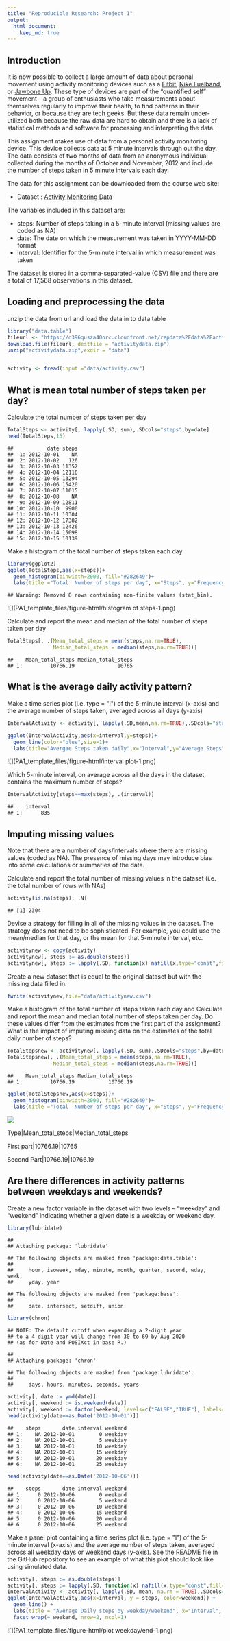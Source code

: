 ```yaml
---
title: "Reproducible Research: Project 1"
output: 
  html_document:
    keep_md: true
---
```


## Introduction

It is now possible to collect a large amount of data about personal movement using activity monitoring devices such as a [Fitbit](http://www.fitbit.com/), [Nike Fuelband](http://www.nike.com/us/en_us/c/nikeplus-fuelband), or [Jawbone Up](https://jawbone.com/up). These type of devices are part of the “quantified self” movement – a group of enthusiasts who take measurements about themselves regularly to improve their health, to find patterns in their behavior, or because they are tech geeks. But these data remain under-utilized both because the raw data are hard to obtain and there is a lack of statistical methods and software for processing and interpreting the data.

This assignment makes use of data from a personal activity monitoring device. This device collects data at 5 minute intervals through out the day. The data consists of two months of data from an anonymous individual collected during the months of October and November, 2012 and include the number of steps taken in 5 minute intervals each day.

The data for this assignment can be downloaded from the course web site:
* Dataset : [Activity Monitoring Data](https://d396qusza40orc.cloudfront.net/repdata%2Fdata%2Factivity.zip)

The variables included in this dataset are:

* steps: Number of steps taking in a 5-minute interval (missing values are coded as NA)
* date: The date on which the measurement was taken in YYYY-MM-DD format
* interval: Identifier for the 5-minute interval in which measurement was taken

The dataset is stored in a comma-separated-value (CSV) file and there are a total of 17,568 observations in this dataset. 


## Loading and preprocessing the data
unzip the data from url and load the data in to data.table


```r
library("data.table")
fileurl <- "https://d396qusza40orc.cloudfront.net/repdata%2Fdata%2Factivity.zip"
download.file(fileurl, destfile = "activitydata.zip")
unzip("activitydata.zip",exdir = "data")


activity <- fread(input ="data/activity.csv")
```

## What is mean total number of steps taken per day?

   Calculate the total number of steps taken per day


```r
TotalSteps <- activity[, lapply(.SD, sum),.SDcols="steps",by=date]
head(TotalSteps,15)
```

```
##           date steps
##  1: 2012-10-01    NA
##  2: 2012-10-02   126
##  3: 2012-10-03 11352
##  4: 2012-10-04 12116
##  5: 2012-10-05 13294
##  6: 2012-10-06 15420
##  7: 2012-10-07 11015
##  8: 2012-10-08    NA
##  9: 2012-10-09 12811
## 10: 2012-10-10  9900
## 11: 2012-10-11 10304
## 12: 2012-10-12 17382
## 13: 2012-10-13 12426
## 14: 2012-10-14 15098
## 15: 2012-10-15 10139
```

   Make a histogram of the total number of steps taken each day
   

```r
library(ggplot2)
ggplot(TotalSteps,aes(x=steps))+
  geom_histogram(binwidth=2000, fill="#282649")+
  labs(title ="Total  Number of steps per day", x="Steps", y="Frequency")
```

```
## Warning: Removed 8 rows containing non-finite values (stat_bin).
```

![](PA1_template_files/figure-html/histogram of steps-1.png)<!-- -->

   Calculate and report the mean and median of the total number of steps taken per day
   

```r
TotalSteps[, .(Mean_total_steps = mean(steps,na.rm=TRUE),
               Median_total_steps = median(steps,na.rm=TRUE))]
```

```
##    Mean_total_steps Median_total_steps
## 1:         10766.19              10765
```

## What is the average daily activity pattern?

   Make a time series plot (i.e. type = "l") of the 5-minute interval (x-axis) and the average number of steps taken, averaged across all days (y-axis)
   

```r
IntervalActivity <- activity[, lapply(.SD,mean,na.rm=TRUE),.SDcols="steps", by=interval]

ggplot(IntervalActivity,aes(x=interval,y=steps))+
  geom_line(color="blue",size=1)+
  labs(title="Avergae Steps taken daily",x="Interval",y="Average Steps")
```

![](PA1_template_files/figure-html/interval plot-1.png)<!-- -->

   Which 5-minute interval, on average across all the days in the dataset, contains the maximum number of steps?
   

```r
IntervalActivity[steps==max(steps), .(interval)]
```

```
##    interval
## 1:      835
```

## Imputing missing values
Note that there are a number of days/intervals where there are missing values (coded as NA). The presence of missing days may introduce bias into some calculations or summaries of the data.

  Calculate and report the total number of missing values in the dataset (i.e. the total number of rows with NAs)
  

```r
activity[is.na(steps), .N]
```

```
## [1] 2304
```

  Devise a strategy for filling in all of the missing values in the dataset. The strategy does not need to be sophisticated. For example, you could use the mean/median for that day, or the mean for that 5-minute interval, etc.
  

```r
activitynew <- copy(activity)
activitynew[, steps := as.double(steps)]
activitynew[, steps := lapply(.SD, function(x) nafill(x,type="const",fill=mean(x, na.rm=TRUE))), by = interval,.SDcols = "steps"]
```

  Create a new dataset that is equal to the original dataset but with the missing data filled in.
  

```r
fwrite(activitynew,file="data/activitynew.csv")
```

   Make a histogram of the total number of steps taken each day and Calculate and report the mean and median total number of steps taken per day. Do these values differ from the estimates from the first part of the assignment? What is the impact of imputing missing data on the estimates of the total daily number of steps?
   

```r
TotalStepsnew <- activitynew[, lapply(.SD, sum),.SDcols="steps",by=date]
TotalStepsnew[, .(Mean_total_steps = mean(steps,na.rm=TRUE),
               Median_total_steps = median(steps,na.rm=TRUE))]
```

```
##    Mean_total_steps Median_total_steps
## 1:         10766.19           10766.19
```

```r
ggplot(TotalStepsnew,aes(x=steps))+
  geom_histogram(binwidth=2000, fill="#282649")+
  labs(title ="Total  Number of steps per day", x="Steps", y="Frequency")
```

![](PA1_template_files/figure-html/unnamed-chunk-2-1.png)<!-- -->

Type|Mean_total_steps|Median_total_steps

First part|10766.19|10765

Second Part|10766.19|10766.19



## Are there differences in activity patterns between weekdays and weekends?

   Create a new factor variable in the dataset with two levels – “weekday” and “weekend” indicating whether a given date is a weekday or weekend day.
   

```r
library(lubridate)
```

```
## 
## Attaching package: 'lubridate'
```

```
## The following objects are masked from 'package:data.table':
## 
##     hour, isoweek, mday, minute, month, quarter, second, wday, week,
##     yday, year
```

```
## The following objects are masked from 'package:base':
## 
##     date, intersect, setdiff, union
```

```r
library(chron)
```

```
## NOTE: The default cutoff when expanding a 2-digit year
## to a 4-digit year will change from 30 to 69 by Aug 2020
## (as for Date and POSIXct in base R.)
```

```
## 
## Attaching package: 'chron'
```

```
## The following objects are masked from 'package:lubridate':
## 
##     days, hours, minutes, seconds, years
```

```r
activity[, date := ymd(date)]
activity[, weekend := is.weekend(date)]
activity[, weekend := factor(weekend, levels=c("FALSE","TRUE"), labels=c("weekday","weekend"))]
head(activity[date==as.Date('2012-10-01')])
```

```
##    steps       date interval weekend
## 1:    NA 2012-10-01        0 weekday
## 2:    NA 2012-10-01        5 weekday
## 3:    NA 2012-10-01       10 weekday
## 4:    NA 2012-10-01       15 weekday
## 5:    NA 2012-10-01       20 weekday
## 6:    NA 2012-10-01       25 weekday
```

```r
head(activity[date==as.Date('2012-10-06')])
```

```
##    steps       date interval weekend
## 1:     0 2012-10-06        0 weekend
## 2:     0 2012-10-06        5 weekend
## 3:     0 2012-10-06       10 weekend
## 4:     0 2012-10-06       15 weekend
## 5:     0 2012-10-06       20 weekend
## 6:     0 2012-10-06       25 weekend
```

   Make a panel plot containing a time series plot (i.e. type = "l") of the 5-minute interval (x-axis) and the average number of steps taken, averaged across all weekday days or weekend days (y-axis). See the README file in the GitHub repository to see an example of what this plot should look like using simulated data.
   

```r
activity[, steps := as.double(steps)]
activity[, steps := lapply(.SD, function(x) nafill(x,type="const",fill=mean(x, na.rm=TRUE))), by = interval,.SDcols = "steps"]
IntervalActivity <- activity[, lapply(.SD, mean, na.rm = TRUE),.SDcols="steps", by= .(interval,weekend)]
ggplot(IntervalActivity,aes(x=interval, y = steps, color=weekend)) +
  geom_line() +
  labs(title = "Average Daily steps by weekday/weekend", x="Interval", y="Number of Steps")+
  facet_wrap(~ weekend, nrow=2, ncol=1)
```

![](PA1_template_files/figure-html/plot weekday/end-1.png)<!-- -->
